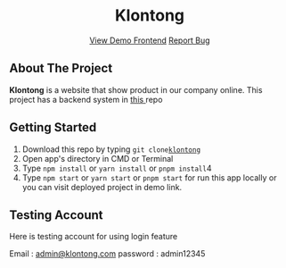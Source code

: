 <h1 align='center'>Klontong</h1>
  <p align="center">
    <a href="https://klontong.netlify.app/">View Demo Frontend</a>
    <a href="https://github.com/graciasvito/Klontong-Frontend/issues">Report Bug</a>
  </p>



## About The Project

 <p>
 <strong>Klontong</strong> is a website that show product in our company online. This project has a backend system in <a href="https://github.com/graciasvito/Klontong-Vito"> this </a> repo 
 </p>


## Getting Started

1. Download this repo by typing `git clone`[`klontong`](https://github.com/graciasvito/Klontong-Frontend/)
2. Open app's directory in CMD or Terminal
3. Type `npm install` or `yarn install` or `pnpm install`4
4. Type `npm start` or `yarn start` or `pnpm start` for run this app locally or you can visit deployed project in demo link.


## Testing Account
Here is testing account for using login feature

Email : admin@klontong.com
password : admin12345

